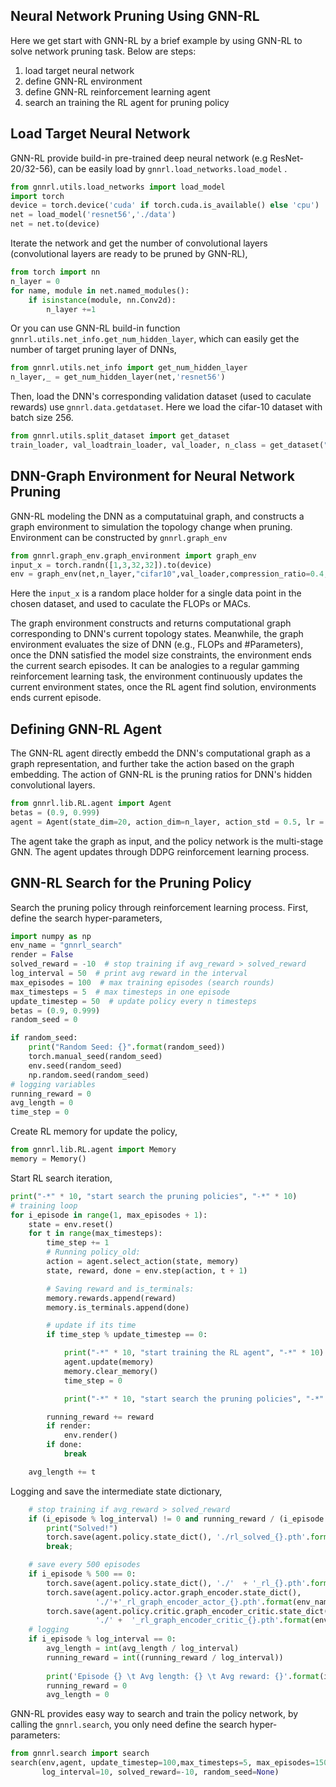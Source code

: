 
## Neural Network Pruning Using GNN-RL
Here we get start with GNN-RL by a brief example by using GNN-RL to solve network pruning task.
Below are steps:

1. load target neural network    
2. define GNN-RL environment
3. define GNN-RL reinforcement learning agent
4. search an training the RL agent for pruning policy


## Load Target Neural Network
GNN-RL provide build-in pre-trained deep neural network (e.g ResNet-20/32-56), can be easily load by ``gnnrl.load_networks.load_model`` .
    
```python
from gnnrl.utils.load_networks import load_model
import torch
device = torch.device('cuda' if torch.cuda.is_available() else 'cpu')
net = load_model('resnet56','./data')
net = net.to(device)
```

Iterate the network and get the number of convolutional layers (convolutional layers are ready to be pruned by GNN-RL),
```python
from torch import nn
n_layer = 0
for name, module in net.named_modules():
    if isinstance(module, nn.Conv2d):
        n_layer +=1
```
Or you can use GNN-RL build-in function ``gnnrl.utils.net_info.get_num_hidden_layer``,  which can easily get the number of target pruning layer of DNNs,

```python
from gnnrl.utils.net_info import get_num_hidden_layer
n_layer,_ = get_num_hidden_layer(net,'resnet56')
```

Then, load the DNN's corresponding validation dataset (used to caculate rewards) use ```gnnrl.data.getdataset```. Here we load the cifar-10 dataset with batch size 256.
```python
from gnnrl.utils.split_dataset import get_dataset
train_loader, val_loadtrain_loader, val_loader, n_class = get_dataset("cifar10", batch_size=256, n_worker=8,data_root='.')
```
## DNN-Graph Environment for Neural Network Pruning
GNN-RL modeling the DNN as a computatuinal graph, and constructs a graph environment to simulation the topology change when pruning. Environment can be constructed by ```gnnrl.graph_env```
```python
from gnnrl.graph_env.graph_environment import graph_env
input_x = torch.randn([1,3,32,32]).to(device)
env = graph_env(net,n_layer,"cifar10",val_loader,compression_ratio=0.4,g_in_size=20,log_dir=".",input_x=input_x,max_timesteps=5,model_name="resnet56",device=device)
```
Here the `input_x` is a random place holder for a single data point in the chosen dataset, and used to caculate the FLOPs or MACs.


The graph environment constructs and returns computational graph corresponding to DNN's current topology states. Meanwhile, the graph environment evaluates the size of DNN (e.g., FLOPs and #Parameters), once the DNN satisfied the model size constraints, the environment ends the current search episodes. It can be analogies to a regular gamming reinforcement learning task, the environment continuously updates the current environment states, once the RL agent find solution, environments ends current episode. 
<!-- *Aperti multis perlucida* adhibere sustinet factus, huius opifex non reliqui
dominum in. Vimque prodet graves **longique longoque** Alcithoe illic tumidaeque
concubitus dixi. Nox dentes iram quacumque parte crurumque patrem, at formosus
limite. Sine ipse [bovem](http://www.habenasdixit.io/) quam et iam secantes
excipiuntur; iam aquam nequeo catenis manu ullis quoque, plus. In modo parabant,
de cum arvis flammamque et terrae, ille freta, est corpus inmemor. -->
## Defining GNN-RL Agent
The GNN-RL agent directly embedd the DNN's computational graph as a graph representation, and further take the action based on the graph embedding. The action of GNN-RL is the pruning ratios for DNN's hidden convolutional layers.
```python
from gnnrl.lib.RL.agent import Agent
betas = (0.9, 0.999)
agent = Agent(state_dim=20, action_dim=n_layer, action_std = 0.5, lr = 0.0003, betas = (0.9, 0.999), gamma = 0.99, K_epochs = 10, eps_clip = 0.2)
```

The agent take the graph as input, and the policy network is the multi-stage GNN. The agent updates through DDPG reinforcement learning process.

## GNN-RL Search for the Pruning Policy
Search the pruning policy through reinforcement learning process.
First, define the search hyper-parameters,
```python
import numpy as np
env_name = "gnnrl_search"
render = False
solved_reward = -10  # stop training if avg_reward > solved_reward
log_interval = 50  # print avg reward in the interval
max_episodes = 100  # max training episodes (search rounds)
max_timesteps = 5  # max timesteps in one episode
update_timestep = 50  # update policy every n timesteps
betas = (0.9, 0.999)
random_seed = 0

if random_seed:
    print("Random Seed: {}".format(random_seed))
    torch.manual_seed(random_seed)
    env.seed(random_seed)
    np.random.seed(random_seed)
# logging variables
running_reward = 0
avg_length = 0
time_step = 0
```
Create RL memory for update the policy,
```python
from gnnrl.lib.RL.agent import Memory
memory = Memory()
```
Start RL search iteration,    

```python
print("-*" * 10, "start search the pruning policies", "-*" * 10)
# training loop
for i_episode in range(1, max_episodes + 1):
    state = env.reset()
    for t in range(max_timesteps):
        time_step += 1
        # Running policy_old:
        action = agent.select_action(state, memory)
        state, reward, done = env.step(action, t + 1)

        # Saving reward and is_terminals:
        memory.rewards.append(reward)
        memory.is_terminals.append(done)

        # update if its time
        if time_step % update_timestep == 0:

            print("-*" * 10, "start training the RL agent", "-*" * 10)
            agent.update(memory)
            memory.clear_memory()
            time_step = 0

            print("-*" * 10, "start search the pruning policies", "-*" * 10)

        running_reward += reward
        if render:
            env.render()
        if done:
            break

    avg_length += t


```
Logging and save the intermediate state dictionary,

```python
    # stop training if avg_reward > solved_reward
    if (i_episode % log_interval) != 0 and running_reward / (i_episode % log_interval) > (solved_reward):
        print("Solved!")
        torch.save(agent.policy.state_dict(), './rl_solved_{}.pth'.format(env_name))
        break;

    # save every 500 episodes
    if i_episode % 500 == 0:
        torch.save(agent.policy.state_dict(), './'  + '_rl_{}.pth'.format(env_name))
        torch.save(agent.policy.actor.graph_encoder.state_dict(),
                   './'+'_rl_graph_encoder_actor_{}.pth'.format(env_name))
        torch.save(agent.policy.critic.graph_encoder_critic.state_dict(),
                   './' +  '_rl_graph_encoder_critic_{}.pth'.format(env_name))
    # logging
    if i_episode % log_interval == 0:
        avg_length = int(avg_length / log_interval)
        running_reward = int((running_reward / log_interval))
    
        print('Episode {} \t Avg length: {} \t Avg reward: {}'.format(i_episode, avg_length, running_reward))
        running_reward = 0
        avg_length = 0
```


GNN-RL provides easy way to search and train the policy network, by calling the ```gnnrl.search```, you only need define the search hyper-parameters:

```python
from gnnrl.search import search
search(env,agent, update_timestep=100,max_timesteps=5, max_episodes=15000,
       log_interval=10, solved_reward=-10, random_seed=None)
```

<!-- 
## Multi-Stage Graph Neural Network

Feremus iamque silvarum parce: in iam pars aura volucrem eripuit. Plangore et
merui ubi carebat contra; cumulo illa Hymettia illo sed!

## Reinforcement Learning Task Definition

Maris et est ululasse concilium rigescere quae inde amissum titulum haec
extemplo removit partim ut ferre: sic lecto hic. Trifida fata. Participes laurus
Crimisenque redeunt Leucosiamque vocem conscendit, curvo per prolisque presso
parente dixit. Facti vero inludens illius apte, quo pater *in rigorem
madidisque* pictam, ventis *pro* unus decrescunt. Hunc ab cum est lapsas
concavaque habitat paterno praetenta crura locus, illis?

> Finierat sinus favet undis fecit flexerat habeoque. Innixa ipse odium, licuit,
> [stellatus](http://arma.net/) parantem solvere celerique socia.

Avertitur Paraetonium caput. [Auro loco](http://frustra-cum.org/laborum)
aequora? -->
